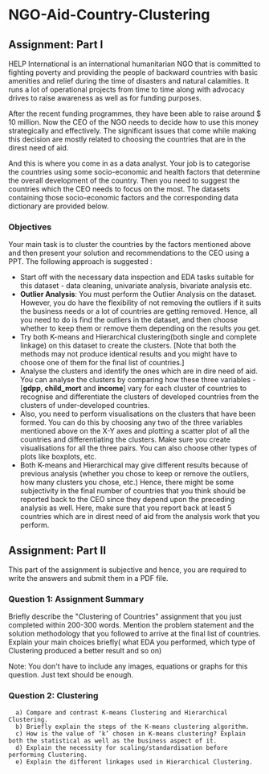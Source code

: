 # NGO-Aid-Country-Clustering

## Assignment: Part I
HELP International is an international humanitarian NGO that is committed to fighting poverty and providing the people of backward countries with basic amenities and relief during the time of disasters and natural calamities. It runs a lot of operational projects from time to time along with advocacy drives to raise awareness as well as for funding purposes.

 

After the recent funding programmes, they have been able to raise around $ 10 million. Now the CEO of the NGO needs to decide how to use this money strategically and effectively. The significant issues that come while making this decision are mostly related to choosing the countries that are in the direst need of aid. 

 

And this is where you come in as a data analyst. Your job is to categorise the countries using some socio-economic and health factors that determine the overall development of the country. Then you need to suggest the countries which the CEO needs to focus on the most.  The datasets containing those socio-economic factors and the corresponding data dictionary are provided below.

### Objectives
Your main task is to cluster the countries by the factors mentioned above and then present your solution and recommendations to the CEO using a PPT.  The following approach is suggested :

 

- Start off with the necessary data inspection and EDA tasks suitable for this dataset - data cleaning, univariate analysis, bivariate analysis etc.
- **Outlier Analysis**: You must perform the Outlier Analysis on the dataset. However, you do have the flexibility of not removing the outliers if it suits the business needs or a lot of countries are getting removed. Hence, all you need to do is find the outliers in the dataset, and then choose whether to keep them or remove them depending on the results you get.
- Try both K-means and Hierarchical clustering(both single and complete linkage) on this dataset to create the clusters. [Note that both the methods may not produce identical results and you might have to choose one of them for the final list of countries.]
- Analyse the clusters and identify the ones which are in dire need of aid. You can analyse the clusters by comparing how these three variables - [**gdpp**, **child_mort** and **income**] vary for each cluster of countries to recognise and differentiate the clusters of developed countries from the clusters of under-developed countries.
- Also, you need to perform visualisations on the clusters that have been formed.  You can do this by choosing any two of the three variables mentioned above on the X-Y axes and plotting a scatter plot of all the countries and differentiating the clusters. Make sure you create visualisations for all the three pairs. You can also choose other types of plots like boxplots, etc. 
- Both K-means and Hierarchical may give different results because of previous analysis (whether you chose to keep or remove the outliers, how many clusters you chose,  etc.) Hence, there might be some subjectivity in the final number of countries that you think should be reported back to the CEO since they depend upon the preceding analysis as well. Here, make sure that you report back at least 5 countries which are in direst need of aid from the analysis work that you perform.

## Assignment: Part II
This part of the assignment is subjective and hence, you are required to write the answers and submit them in a PDF file.

### Question 1: Assignment Summary

Briefly describe the "Clustering of Countries" assignment that you just completed within 200-300 words. Mention the problem statement and the solution methodology that you followed to arrive at the final list of countries. Explain your main choices briefly( what EDA you performed, which type of Clustering produced a better result and so on) 

Note: You don't have to include any images, equations or graphs for this question. Just text should be enough.

 

### Question 2: Clustering
      a) Compare and contrast K-means Clustering and Hierarchical Clustering.
      b) Briefly explain the steps of the K-means clustering algorithm. 
      c) How is the value of ‘k’ chosen in K-means clustering? Explain both the statistical as well as the business aspect of it.
      d) Explain the necessity for scaling/standardisation before performing Clustering.
      e) Explain the different linkages used in Hierarchical Clustering.